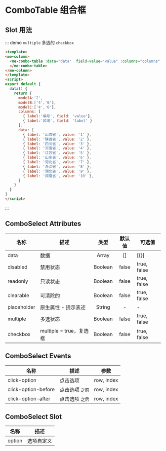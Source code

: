 
# ComboTable 组合框


## Slot 用法
::: demo `multiple` 多选的 `checkbox`
```html
<template>
<me-column>
  <me-combo-table :data="data"  field-value="value" :columns="columns" field-label="label"> 
  </me-combo-table>
</me-column>
</template>
<script>
export default {
  data() {
    return {
      modelA:'2',
      modelB:['4','6'],
      modelC:['4','6'],
      columns: [
        { label:'编号', field: 'value'},
        { label:'区域', field: 'label' }
      ],
      data: [
        { label: '山西省', value: '1' },
        { label: '陕西省', value: '2' },
        { label: '四川省', value: '3' },
        { label: '河南省', value: '4' },
        { label: '江苏省', value: '5' },
        { label: '山东省', value: '6' },
        { label: '河北省', value: '7' },
        { label: '浙江省', value: '8' },
        { label: '湖北省', value: '9' },
        { label: '湖南省', value: '10' },
      ]
    }
  }
}
</script>
```
:::


## ComboSelect Attributes
| 名称        | 描述                    |  类型   | 默认值 | 可选值      |
| ----------- | ----------------------- | :-----: | :----: | ----------- |
| data        | 数据                    |  Array  |   []   | [{}]        |
| disabled    | 禁用状态                | Boolean | false  | true, false |
| readonly    | 只读状态                | Boolean | false  | true, false |
| clearable   | 可清除的                | Boolean | false  | true, false |
| placeholder | 原生属性 - 提示表述     | String  |   -    | -           |
| multiple    | 多选状态                | Boolean | false  | true, false |
| checkbox    | multiple = true，复选框 | Boolean | false  | true, false |

## ComboSelect Events
| 名称                | 描述            |    参数    |
| ------------------- | --------------- | :--------: |
| click-option        | 点击选项        | row, index |
| click-option-before | 点击选项 `之前` | row, index |
| click-option-after  | 点击选项 `之后` | row, index |

## ComboSelect Slot
| 名称   | 描述       |
| ------ | ---------- |
| option | 选项自定义 |